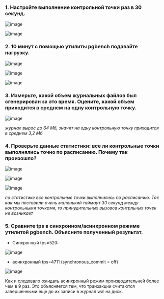 ### 1. Настройте выполнение контрольной точки раз в 30 секунд.

![image](https://github.com/AKhabarov/Otus-HomeWork/assets/40095258/8eefeea6-1a72-4313-997a-4350fbf97816)

![image](https://github.com/AKhabarov/Otus-HomeWork/assets/40095258/ff08cc7a-4add-4356-9f04-cae451275d3e)

### 2. 10 минут c помощью утилиты pgbench подавайте нагрузку.

![image](https://github.com/AKhabarov/Otus-HomeWork/assets/40095258/a4270b02-913a-496d-8943-a4698f8c7ef1)

![image](https://github.com/AKhabarov/Otus-HomeWork/assets/40095258/766431cb-0adf-4223-9123-2c4ee56c25c3)

![image](https://github.com/AKhabarov/Otus-HomeWork/assets/40095258/a979890a-b4fd-4ff0-b256-141b649ea211)

### 3. Измерьте, какой объем журнальных файлов был сгенерирован за это время. Оцените, какой объем приходится в среднем на одну контрольную точку.

![image](https://github.com/AKhabarov/Otus-HomeWork/assets/40095258/ec6c41d9-777c-429c-9e84-3b0d1bc3c6bc)

*журнал вырос до 64 Мб, значит на одну контрольную точку приходится в среднем 3,2 Мб*

### 4. Проверьте данные статистики: все ли контрольные точки выполнялись точно по расписанию. Почему так произошло?

![image](https://github.com/AKhabarov/Otus-HomeWork/assets/40095258/cc892105-38b5-41c7-8128-2914e025f926)

![image](https://github.com/AKhabarov/Otus-HomeWork/assets/40095258/a7eb8c40-6516-466a-9e6c-5c52ea3d9035)

![image](https://github.com/AKhabarov/Otus-HomeWork/assets/40095258/786870fc-dc56-44df-a55d-1b2d47801c9f)

*по статистике все контрольные точки выполнились по расписанию. Так как мы поставили очень маленький таймаут 30 секунд между контрольными точками, то принудительных вызовов контрльных точек не возникает*

### 5. Сравните tps в синхронном/асинхронном режиме утилитой pgbench. Объясните полученный результат.

* Синхронный tps=520:

![image](https://github.com/AKhabarov/Otus-HomeWork/assets/40095258/c35e218b-b876-4352-9515-99a903b56189)

* асинхронный tps=4711 (synchronous_commit = off)

![image](https://github.com/AKhabarov/Otus-HomeWork/assets/40095258/684c3647-7e53-4055-a506-44699e03e404)

Как и следовало ожидать асинхронный режим производительней более чем в 9 раз. Это объясняется тем, что транзакции считаются завершенными еще до их записи в журнал wal на диск.
